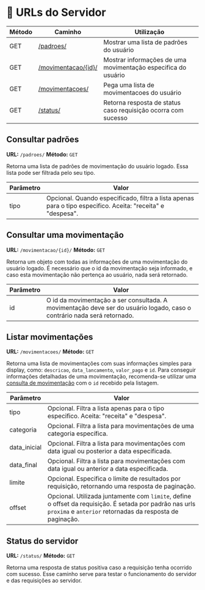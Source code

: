 # 📎 URLs do Servidor

|Método| Caminho | Utilização |
|--|--|--|
|GET|[/padroes/](#consultar-padrões)|Mostrar uma lista de padrões do usuário|padrões|
|GET|[/movimentacao/{id}/](#consultar-uma-movimentação)|Mostrar informações de uma movimentação especifica do usuário|
|GET|[/movimentacoes/](#listar-movimentações)|Pega uma lista de movimentacoes do usuário|
|GET|[/status/](#status-do-servidor)|Retorna resposta de status caso requisição ocorra com sucesso|

## Consultar padrões
**URL:** `/padroes/`
**Método:** `GET`

Retorna uma lista de padrões de movimentação do usuário logado. Essa lista pode ser filtrada pelo seu tipo.

|Parâmetro|Valor|
|--|--|
|tipo|Opcional. Quando especificado, filtra a lista apenas para o tipo especifico. Aceita: "receita" e "despesa".|


## Consultar uma movimentação
**URL:** `/movimentacao/{id}/`
**Método:** `GET`

Retorna um objeto com todas as informações de uma movimentação do usuário logado. É necessário que o id da movimentação seja informado, e caso esta movimentação não pertença ao usuário, nada será retornado.

|Parâmetro|Valor|
|--|--|
|id|O id da movimentação a ser consultada. A movimentação deve ser do usuário logado, caso o contrário nada será retornado.|


## Listar movimentações
**URL:** `/movimentacoes/`
**Método:** `GET`

Retorna uma lista de movimentações com suas informações simples para display, como: `descricao`, `data_lancamento`, `valor_pago` e `id`. Para conseguir informações detalhadas de uma movimentação, recomenda-se utilizar uma [consulta de movimentação](#consultar-uma-movimentação) com o `id` recebido pela listagem. 

|Parâmetro|Valor|
|--|--|
|tipo|Opcional. Filtra a lista apenas para o tipo especifico. Aceita: "receita" e "despesa".|
|categoria|Opcional. Filtra a lista para movimentações de uma categoria específica.|
|data_inicial|Opcional. Filtra a lista para movimentações com data igual ou posterior a data especificada.|
|data_final|Opcional. Filtra a lista para movimentações com data igual ou anterior a data especificada.|
|limite|Opcional. Especifica o limite de resultados por requisição, retornando uma resposta de paginação.|
|offset|Opcional. Utilizada juntamente com `limite`, define o offset da requisição. É setada por padrão nas urls `proxima` e `anterior` retornadas da resposta de paginação.|

## Status do servidor
**URL:** `/status/`
**Método:** `GET`

Retorna uma resposta de status positiva caso a requisição tenha ocorrido com sucesso. Esse caminho serve para testar o funcionamento do servidor e das requisições ao servidor.